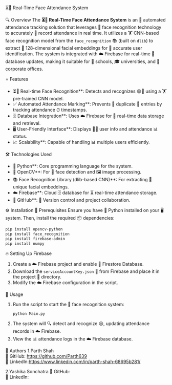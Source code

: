 ⏳📸 Real-Time Face Attendance System

🔍 Overview
The **⏳📸 Real-Time Face Attendance System** is an 🤖 automated attendance tracking solution that leverages 🧠 face recognition technology to accurately 📝 record attendance in real time. It utilizes a 🏋️ CNN-based face recognition model from the `face_recognition` 📚 (built on `dlib`) to extract 📏 128-dimensional facial embeddings for 🎯 accurate user identification. The system is integrated with ☁️ Firebase for real-time 📡 database updates, making it suitable for 🏫 schools, 🎓 universities, and 🏢 corporate offices.

 ⭐ Features
- ⏳📸 Real-time Face Recognition**: Detects and recognizes 😃👀 using a 🏋️ pre-trained CNN model.
- ✅ Automated Attendance Marking**: Prevents 🚫 duplicate 📝 entries by tracking attendance ⏰ timestamps.
- 🗄️ Database Integration**: Uses ☁️ Firebase for 📡 real-time data storage and retrieval.
- 🖥️ User-Friendly Interface**: Displays 🧑📄 user info and attendance 📊 status.
- 📈 Scalability**: Capable of handling 📊 multiple users efficiently.

 🛠️ Technologies Used
- 🐍 Python**: Core programming language for the system.
- 📸 OpenCV**: For 👀 face detection and 🖼️ image processing.
- 📚 Face Recognition Library (dlib-based CNN)**: For extracting 🔑 unique facial embeddings.
- ☁️ Firebase**: Cloud 🗄️ database for ⏳ real-time attendance storage.
- 🐙 GitHub**: 📂 Version control and project collaboration.

⚙️ Installation
🔧 Prerequisites
Ensure you have 🐍 Python installed on your 🖥️ system. Then, install the required 📦 dependencies:
```bash
pip install opencv-python
pip install face_recognition
pip install firebase-admin
pip install numpy
```
🔥 Setting Up Firebase
1. Create a ☁️ Firebase project and enable 🔄 Firestore Database.
2. Download the `serviceAccountKey.json` 📂 from Firebase and place it in the project 📁 directory.
3. Modify the ☁️ Firebase configuration in the script.

🚀 Usage
1. Run the script to start the 📸 face recognition system:
   ```bash
   python Main.py
   ```
2. The system will 🔍 detect and recognize 😃, updating attendance records in ☁️ Firebase.
3. View the 📊 attendance logs in the ☁️ Firebase database.

👤 Authors
1.Parth Shah  
🐙 GitHub: https://github.com/Parth639   
💼 LinkedIn:https://www.linkedin.com/in/parth-shah-68695b281/

2.Yashika Sonchatra 
🐙 GitHub:    
💼 LinkedIn:
